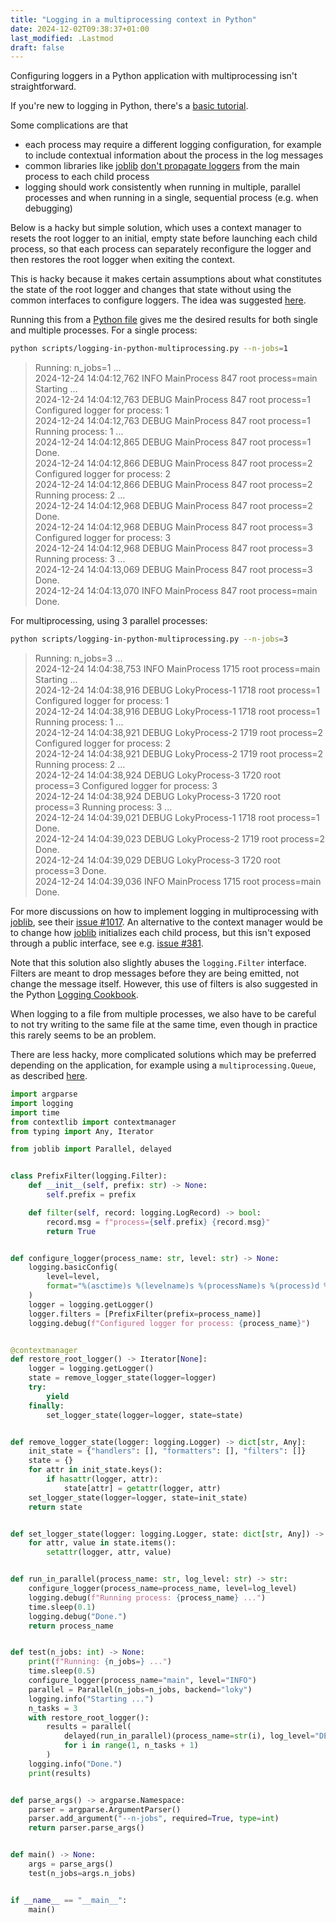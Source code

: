 ```yaml
---
title: "Logging in a multiprocessing context in Python"
date: 2024-12-02T09:38:37+01:00
last_modified: .Lastmod
draft: false
---
```


Configuring loggers in a Python application with multiprocessing isn't straightforward.

If you're new to logging in Python, there's a [basic tutorial](https://docs.python.org/3/howto/logging.html#logging-basic-tutorial).

Some complications are that

- each process may require a different logging configuration, for example to include contextual information about the process in the log messages
- common libraries like [joblib] [don't propagate loggers] from the main process to each child process
- logging should work consistently when running in multiple, parallel processes and when running in a single, sequential process (e.g. when debugging)

[joblib]: https://joblib.readthedocs.io/en/stable/
[don't propagate loggers]: https://github.com/joblib/joblib/issues/1017#issuecomment-711723073

Below is a hacky but simple solution, which uses a context manager to resets the root logger to an initial, empty state before launching each child process, so that each process can separately reconfigure the logger and then restores the root logger when exiting the context.

This is hacky because it makes certain assumptions about what constitutes the state of the root logger and changes that state without using the common interfaces to configure loggers.
The idea was suggested [here](https://github.com/joblib/joblib/issues/1017#issuecomment-711723073).

Running this from a [Python file](https://github.com/mloning/website/tree/main/scripts/logging-in-python-multiprocessing.py) gives me the desired results for both single and multiple processes.
For a single process:

```bash
python scripts/logging-in-python-multiprocessing.py --n-jobs=1
```

> Running: n_jobs=1 ...  
> 2024-12-24 14:04:12,762 INFO MainProcess 847 root process=main Starting ...  
> 2024-12-24 14:04:12,763 DEBUG MainProcess 847 root process=1 Configured logger for process: 1  
> 2024-12-24 14:04:12,763 DEBUG MainProcess 847 root process=1 Running process: 1 ...  
> 2024-12-24 14:04:12,865 DEBUG MainProcess 847 root process=1 Done.  
> 2024-12-24 14:04:12,866 DEBUG MainProcess 847 root process=2 Configured logger for process: 2  
> 2024-12-24 14:04:12,866 DEBUG MainProcess 847 root process=2 Running process: 2 ...  
> 2024-12-24 14:04:12,968 DEBUG MainProcess 847 root process=2 Done.  
> 2024-12-24 14:04:12,968 DEBUG MainProcess 847 root process=3 Configured logger for process: 3  
> 2024-12-24 14:04:12,968 DEBUG MainProcess 847 root process=3 Running process: 3 ...  
> 2024-12-24 14:04:13,069 DEBUG MainProcess 847 root process=3 Done.  
> 2024-12-24 14:04:13,070 INFO MainProcess 847 root process=main Done.

For multiprocessing, using 3 parallel processes:

```bash
python scripts/logging-in-python-multiprocessing.py --n-jobs=3
```

> Running: n_jobs=3 ...  
> 2024-12-24 14:04:38,753 INFO MainProcess 1715 root process=main Starting ...  
> 2024-12-24 14:04:38,916 DEBUG LokyProcess-1 1718 root process=1 Configured logger for process: 1  
> 2024-12-24 14:04:38,916 DEBUG LokyProcess-1 1718 root process=1 Running process: 1 ...  
> 2024-12-24 14:04:38,921 DEBUG LokyProcess-2 1719 root process=2 Configured logger for process: 2  
> 2024-12-24 14:04:38,921 DEBUG LokyProcess-2 1719 root process=2 Running process: 2 ...  
> 2024-12-24 14:04:38,924 DEBUG LokyProcess-3 1720 root process=3 Configured logger for process: 3  
> 2024-12-24 14:04:38,924 DEBUG LokyProcess-3 1720 root process=3 Running process: 3 ...  
> 2024-12-24 14:04:39,021 DEBUG LokyProcess-1 1718 root process=1 Done.  
> 2024-12-24 14:04:39,023 DEBUG LokyProcess-2 1719 root process=2 Done.  
> 2024-12-24 14:04:39,029 DEBUG LokyProcess-3 1720 root process=3 Done.  
> 2024-12-24 14:04:39,036 INFO MainProcess 1715 root process=main Done.

For more discussions on how to implement logging in multiprocessing with [joblib], see their [issue #1017](https://github.com/joblib/joblib/issues/1017).
An alternative to the context manager would be to change how [joblib] initializes each child process, but this isn't exposed through a public interface, see e.g. [issue #381](https://github.com/joblib/joblib/issues/381).

Note that this solution also slightly abuses the `logging.Filter` interface.
Filters are meant to drop messages before they are being emitted, not change the message itself.
However, this use of filters is also suggested in the Python [Logging Cookbook](https://docs.python.org/3/howto/logging-cookbook.html#adding-contextual-information-to-your-logging-output).

When logging to a file from multiple processes, we also have to be careful to not try writing to the same file at the same time, even though in practice this rarely seems to be an problem.

There are less hacky, more complicated solutions which may be preferred depending on the application, for example using a `multiprocessing.Queue`, as described [here](https://docs.python.org/3/howto/logging-cookbook.html#logging-to-a-single-file-from-multiple-processes).

```python
import argparse
import logging
import time
from contextlib import contextmanager
from typing import Any, Iterator

from joblib import Parallel, delayed


class PrefixFilter(logging.Filter):
    def __init__(self, prefix: str) -> None:
        self.prefix = prefix

    def filter(self, record: logging.LogRecord) -> bool:
        record.msg = f"process={self.prefix} {record.msg}"
        return True


def configure_logger(process_name: str, level: str) -> None:
    logging.basicConfig(
        level=level,
        format="%(asctime)s %(levelname)s %(processName)s %(process)d %(name)s %(message)s",
    )
    logger = logging.getLogger()
    logger.filters = [PrefixFilter(prefix=process_name)]
    logging.debug(f"Configured logger for process: {process_name}")


@contextmanager
def restore_root_logger() -> Iterator[None]:
    logger = logging.getLogger()
    state = remove_logger_state(logger=logger)
    try:
        yield
    finally:
        set_logger_state(logger=logger, state=state)


def remove_logger_state(logger: logging.Logger) -> dict[str, Any]:
    init_state = {"handlers": [], "formatters": [], "filters": []}
    state = {}
    for attr in init_state.keys():
        if hasattr(logger, attr):
            state[attr] = getattr(logger, attr)
    set_logger_state(logger=logger, state=init_state)
    return state


def set_logger_state(logger: logging.Logger, state: dict[str, Any]) -> None:
    for attr, value in state.items():
        setattr(logger, attr, value)


def run_in_parallel(process_name: str, log_level: str) -> str:
    configure_logger(process_name=process_name, level=log_level)
    logging.debug(f"Running process: {process_name} ...")
    time.sleep(0.1)
    logging.debug("Done.")
    return process_name


def test(n_jobs: int) -> None:
    print(f"Running: {n_jobs=} ...")
    time.sleep(0.5)
    configure_logger(process_name="main", level="INFO")
    parallel = Parallel(n_jobs=n_jobs, backend="loky")
    logging.info("Starting ...")
    n_tasks = 3
    with restore_root_logger():
        results = parallel(
            delayed(run_in_parallel)(process_name=str(i), log_level="DEBUG")
            for i in range(1, n_tasks + 1)
        )
    logging.info("Done.")
    print(results)


def parse_args() -> argparse.Namespace:
    parser = argparse.ArgumentParser()
    parser.add_argument("--n-jobs", required=True, type=int)
    return parser.parse_args()


def main() -> None:
    args = parse_args()
    test(n_jobs=args.n_jobs)


if __name__ == "__main__":
    main()
```
